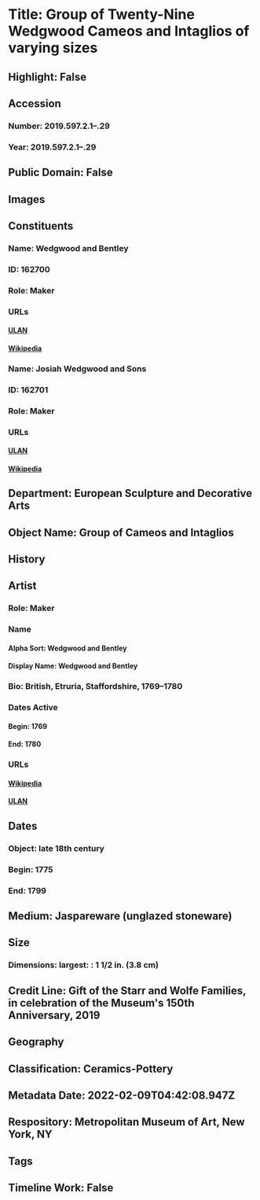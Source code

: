 # Title: Group of Twenty-Nine Wedgwood Cameos and Intaglios of varying sizes
## Highlight: False
## Accession
### Number: 2019.597.2.1–.29
### Year: 2019.597.2.1–.29
## Public Domain: False
## Images
## Constituents
### Name: Wedgwood and Bentley
### ID: 162700
### Role: Maker
### URLs
#### [ULAN](http://vocab.getty.edu/page/ulan/500524246)
#### [Wikipedia](https://www.wikidata.org/wiki/Q97105343)
### Name: Josiah Wedgwood and Sons
### ID: 162701
### Role: Maker
### URLs
#### [ULAN](http://vocab.getty.edu/page/ulan/500269607)
#### [Wikipedia](https://www.wikidata.org/wiki/Q595544)
## Department: European Sculpture and Decorative Arts
## Object Name: Group of Cameos and Intaglios
## History
## Artist
### Role: Maker
### Name
#### Alpha Sort: Wedgwood and Bentley
#### Display Name: Wedgwood and Bentley
### Bio: British, Etruria, Staffordshire, 1769–1780
### Dates Active
#### Begin: 1769
#### End: 1780
### URLs
#### [Wikipedia](https://www.wikidata.org/wiki/Q97105343)
#### [ULAN](http://vocab.getty.edu/page/ulan/500524246)
## Dates
### Object: late 18th century
### Begin: 1775
### End: 1799
## Medium: Jaspareware (unglazed stoneware)
## Size
### Dimensions: largest: : 1 1/2 in. (3.8 cm)
## Credit Line: Gift of the Starr and Wolfe Families, in celebration of the Museum's 150th Anniversary, 2019
## Geography
## Classification: Ceramics-Pottery
## Metadata Date: 2022-02-09T04:42:08.947Z
## Respository: Metropolitan Museum of Art, New York, NY
## Tags
## Timeline Work: False